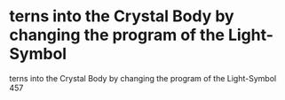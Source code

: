 # terns into the Crystal Body by changing the program of the Light-Symbol

terns into the Crystal Body by changing the program of the Light-Symbol
457